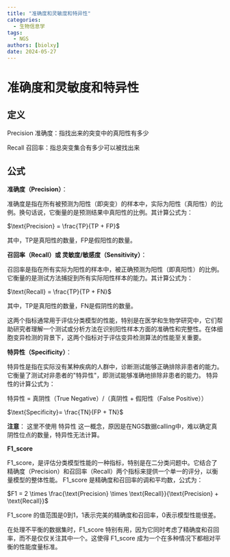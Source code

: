 ```yaml
---
title: "准确度和灵敏度和特异性"
categories:
  - 生物信息学
tags:
  - NGS
authors: [biolxy]
date: 2024-05-27
---
```



# 准确度和灵敏度和特异性

## 定义

Precision 准确度：指找出来的突变中的真阳性有多少 

Recall    召回率：指总突变集合有多少可以被找出来

## 公式



**准确度（Precision）**：

准确度是指在所有被预测为阳性（即突变）的样本中，实际为阳性（真阳性）的比例。换句话说，它衡量的是预测结果中真阳性的比例。其计算公式为：

$\text{Precision} = \frac{TP}{TP + FP}$

其中，TP是真阳性的数量，FP是假阳性的数量。



**召回率（Recall）或 灵敏度/敏感度（Sensitivity）**：

召回率是指在所有实际为阳性的样本中，被正确预测为阳性（即真阳性）的比例。它衡量的是测试方法捕捉到所有实际阳性样本的能力。其计算公式为：

$\text{Recall} = \frac{TP}{TP + FN}$

其中，TP是真阳性的数量，FN是假阴性的数量。



这两个指标通常用于评估分类模型的性能，特别是在医学和生物学研究中，它们帮助研究者理解一个测试或分析方法在识别阳性样本方面的准确性和完整性。在体细胞变异检测的背景下，这两个指标对于评估变异检测算法的性能至关重要。





**特异性（Specificity）**：

特异性是指在实际没有某种疾病的人群中，诊断测试能够正确排除非患者的能力。它衡量了测试对非患者的"特异性"，即测试能够准确地排除非患者的能力。
特异性的计算公式为：

特异性 = 真阴性（True Negative）/（真阴性 + 假阳性（False Positive））

$\text{Specificity}= \frac{TN}{FP + TN}$

**注意**： 这里不使用 特异性 这一概念，原因是在NGS数据calling中，难以确定真阴性位点的数量，特异性无法计算。

**F1_score** 

F1_score，是评估分类模型性能的一种指标，特别是在二分类问题中。它结合了精确度（Precision）和召回率（Recall）两个指标来提供一个单一的评分，以衡量模型的整体性能。
F1_score 是精确度和召回率的调和平均数，公式为：

$F1 = 2 \times \frac{\text{Precision} \times \text{Recall}}{\text{Precision} + \text{Recall}}$

F1_score 的值范围是0到1，1表示完美的精确度和召回率，0表示模型性能很差。

在处理不平衡的数据集时，F1_score 特别有用，因为它同时考虑了精确度和召回率，而不是仅仅关注其中一个。这使得 F1_score 成为一个在多种情况下都相对平衡的性能度量标准。


